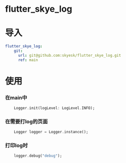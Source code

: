 # flutter_skye_log

# 导入
```yaml
flutter_skye_log:
    git:
      url: git@github.com:skyesk/flutter_skye_log.git
      ref: main
```

# 使用
### 在main中
```dart
    Logger.init(logLevel: LogLevel.INFO);
```

### 在需要打log的页面
```dart
    Logger logger = Logger.instance();
```

### 打印log时
```dart
    logger.debug("debug");
```
